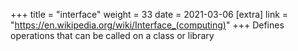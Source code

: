 +++
title = "interface"
weight = 33
date = 2021-03-06
[extra]
link = "https://en.wikipedia.org/wiki/Interface_(computing)"
+++
Defines operations that can be called on a class or library

